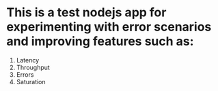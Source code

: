 # This is a test nodejs app for experimenting with error scenarios and improving features such as:

1) Latency
2) Throughput
3) Errors
4) Saturation 
